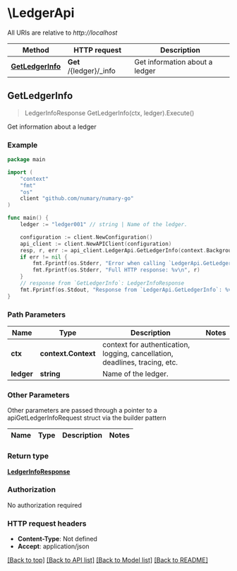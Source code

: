 # \LedgerApi

All URIs are relative to *http://localhost*

Method | HTTP request | Description
------------- | ------------- | -------------
[**GetLedgerInfo**](LedgerApi.md#GetLedgerInfo) | **Get** /{ledger}/_info | Get information about a ledger



## GetLedgerInfo

> LedgerInfoResponse GetLedgerInfo(ctx, ledger).Execute()

Get information about a ledger

### Example

```go
package main

import (
    "context"
    "fmt"
    "os"
    client "github.com/numary/numary-go"
)

func main() {
    ledger := "ledger001" // string | Name of the ledger.

    configuration := client.NewConfiguration()
    api_client := client.NewAPIClient(configuration)
    resp, r, err := api_client.LedgerApi.GetLedgerInfo(context.Background(), ledger).Execute()
    if err != nil {
        fmt.Fprintf(os.Stderr, "Error when calling `LedgerApi.GetLedgerInfo``: %v\n", err)
        fmt.Fprintf(os.Stderr, "Full HTTP response: %v\n", r)
    }
    // response from `GetLedgerInfo`: LedgerInfoResponse
    fmt.Fprintf(os.Stdout, "Response from `LedgerApi.GetLedgerInfo`: %v\n", resp)
}
```

### Path Parameters


Name | Type | Description  | Notes
------------- | ------------- | ------------- | -------------
**ctx** | **context.Context** | context for authentication, logging, cancellation, deadlines, tracing, etc.
**ledger** | **string** | Name of the ledger. | 

### Other Parameters

Other parameters are passed through a pointer to a apiGetLedgerInfoRequest struct via the builder pattern


Name | Type | Description  | Notes
------------- | ------------- | ------------- | -------------


### Return type

[**LedgerInfoResponse**](LedgerInfoResponse.md)

### Authorization

No authorization required

### HTTP request headers

- **Content-Type**: Not defined
- **Accept**: application/json

[[Back to top]](#) [[Back to API list]](../README.md#documentation-for-api-endpoints)
[[Back to Model list]](../README.md#documentation-for-models)
[[Back to README]](../README.md)

